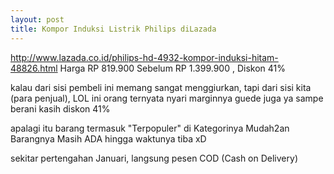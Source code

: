 ```yaml
---
layout: post
title: Kompor Induksi Listrik Philips diLazada
---
```


http://www.lazada.co.id/philips-hd-4932-kompor-induksi-hitam-48826.html
Harga RP 819.900
Sebelum RP 1.399.900 , Diskon 41%

kalau dari sisi pembeli ini memang sangat menggiurkan, tapi dari sisi kita (para penjual),
LOL ini orang ternyata nyari marginnya guede juga ya sampe berani kasih diskon 41%

apalagi itu barang termasuk "Terpopuler" di Kategorinya
Mudah2an Barangnya Masih ADA hingga waktunya tiba xD

sekitar pertengahan Januari, langsung pesen COD (Cash on Delivery)
